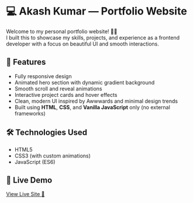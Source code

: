 # 💻 Akash Kumar — Portfolio Website

Welcome to my personal portfolio website! 🎨✨  
I built this to showcase my skills, projects, and experience as a frontend developer with a focus on beautiful UI and smooth interactions.

## 🚀 Features

- Fully responsive design
- Animated hero section with dynamic gradient background
- Smooth scroll and reveal animations
- Interactive project cards and hover effects
- Clean, modern UI inspired by Awwwards and minimal design trends
- Built using **HTML**, **CSS**, and **Vanilla JavaScript** only (no external frameworks)

## 🛠️ Technologies Used

- HTML5
- CSS3 (with custom animations)
- JavaScript (ES6)

## 🌟 Live Demo

[View Live Site 🚀](https://portfolio-chi-teal-74.vercel.app/)



